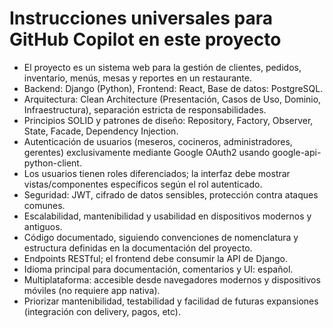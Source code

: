 # Instrucciones universales para GitHub Copilot en este proyecto

- El proyecto es un sistema web para la gestión de clientes, pedidos, inventario, menús, mesas y reportes en un restaurante.
- Backend: Django (Python), Frontend: React, Base de datos: PostgreSQL.
- Arquitectura: Clean Architecture (Presentación, Casos de Uso, Dominio, Infraestructura), separación estricta de responsabilidades.
- Principios SOLID y patrones de diseño: Repository, Factory, Observer, State, Facade, Dependency Injection.
- Autenticación de usuarios (meseros, cocineros, administradores, gerentes) exclusivamente mediante Google OAuth2 usando google-api-python-client.
- Los usuarios tienen roles diferenciados; la interfaz debe mostrar vistas/componentes específicos según el rol autenticado.
- Seguridad: JWT, cifrado de datos sensibles, protección contra ataques comunes.
- Escalabilidad, mantenibilidad y usabilidad en dispositivos modernos y antiguos.
- Código documentado, siguiendo convenciones de nomenclatura y estructura definidas en la documentación del proyecto.
- Endpoints RESTful; el frontend debe consumir la API de Django.
- Idioma principal para documentación, comentarios y UI: español.
- Multiplataforma: accesible desde navegadores modernos y dispositivos móviles (no requiere app nativa).
- Priorizar mantenibilidad, testabilidad y facilidad de futuras expansiones (integración con delivery, pagos, etc).
